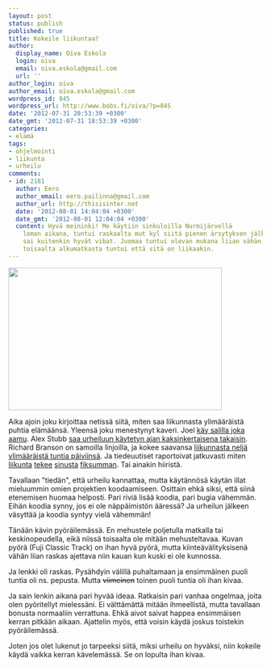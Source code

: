 ```yaml
---
layout: post
status: publish
published: true
title: Kokeile liikuntaa?
author:
  display_name: Oiva Eskola
  login: oiva
  email: oiva.eskola@gmail.com
  url: ''
author_login: oiva
author_email: oiva.eskola@gmail.com
wordpress_id: 845
wordpress_url: http://www.bobs.fi/oiva/?p=845
date: '2012-07-31 20:53:39 +0300'
date_gmt: '2012-07-31 18:53:39 +0300'
categories:
- elämä
tags:
- ohjelmointi
- liikunta
- urheilu
comments:
- id: 2181
  author: Eero
  author_email: eero.pailinna@gmail.com
  author_url: http://thisisinter.net
  date: '2012-08-01 14:04:04 +0300'
  date_gmt: '2012-08-01 12:04:04 +0300'
  content: Hyvä meininki! Me käytiin sinkuloilla Nurmijärvellä
    loman aikana, tuntui raskaalta mut kyl siitä pienen ärsytyksen jälkeen
    sai kuitenkin hyvät vibat. Juomaa tuntui olevan mukana liian vähän,
    toisaalta alkumatkasta tuntui että sitä on liikaakin.
---
```

<p><a href="https://fbcdn-sphotos-g-a.akamaihd.net/hphotos-ak-ash2/v/t1.0-9/562374_10150893531394518_421627031_n.jpg?oh=330d9c43ec26db41ccdb1fdf45e1b340&oe=55908EDD&__gda__=1435156623_681ec69f04a310a2ec41eae0014664c5"><img class="alignnone" src="https://fbcdn-sphotos-g-a.akamaihd.net/hphotos-ak-ash2/v/t1.0-9/562374_10150893531394518_421627031_n.jpg?oh=330d9c43ec26db41ccdb1fdf45e1b340&oe=55908EDD&__gda__=1435156623_681ec69f04a310a2ec41eae0014664c5" alt="" width="423" height="282" /></a></p>
<p>Aika ajoin joku kirjoittaa netissä siitä, miten saa liikunnasta ylimääräistä puhtia elämäänsä. Yleensä joku menestynyt kaveri. Joel <a title="The exercise habit (eng)" href="http://joel.is/post/24064139389/the-exercise-habit">käy salilla joka aamu</a>. Alex Stubb <a title="Alex Stubb: Pirkan pyöräily ja Frankfurtin Ironman" href="http://www.alexstubb.com/fi/blog/1937/">saa urheiluun käytetyn ajan kaksinkertaisena takaisin</a>. Richard Branson on samoilla linjoilla, ja kokee saavansa <a title="How to Supercharge your Productivity the Richard Branson Way (eng)" href="http://www.lifehack.org/articles/productivity/how-to-supercharge-your-productivity-the-richard-branson-way.html">liikunnasta neljä ylimääräistä tuntia päiviinsä</a>. Ja tiedeuutiset raportoivat jatkuvasti miten <a title="NYTimes: How Exercise Could Lead to a Better Brain (eng)" href="http://www.nytimes.com/2012/04/22/magazine/how-exercise-could-lead-to-a-better-brain.htm?_r=1">liikunta</a> <a title="NYTime: How Exercise Fuels the Brain (eng)" href="http://well.blogs.nytimes.com/2012/02/22/how-exercise-fuels-the-brain/">tekee</a> <a title="NYTimes: How Exercise Can Strengthen the Brain (eng)" href="http://well.blogs.nytimes.com/2011/09/28/how-exercise-can-strengthen-the-brain/">sinusta</a> <a title="NYTimes: How Working the Muscles May Boost Brainpower (eng)" href="http://well.blogs.nytimes.com/2012/05/09/how-working-the-muscles-may-boost-brainpower/">fiksumman</a>. Tai ainakin hiiristä.</p>
<p>Tavallaan "tiedän", että urheilu kannattaa, mutta käytännösä käytän illat mieluummin omien projektien koodaamiseen. Osittain ehkä siksi, että siinä etenemisen huomaa helposti. Pari riviä lisää koodia, pari bugia vähemmän. Eihän koodia synny, jos ei ole näppäimistön ääressä? Ja urheilun jälkeen väsyttää ja koodia syntyy vielä vähemmän!</p>
<p>Tänään kävin pyöräilemässä. En mehustele poljetulla matkalla tai keskinopeudella, eikä niissä toisaalta ole mitään mehusteltavaa. Kuvan pyörä (Fuji Classic Track) on ihan hyvä pyörä, mutta kiinteävälityksisenä vähän liian raskas ajettava niin kauan kun kuski ei ole kunnossa.</p>
<p>Ja lenkki oli raskas. Pysähdyin välillä puhaltamaan ja ensimmäinen puoli tuntia oli ns. pepusta. Mutta <del>viimeinen</del> toinen puoli tuntia oli ihan kivaa.</p>
<p>Ja sain lenkin aikana pari hyvää ideaa. Ratkaisin pari vanhaa ongelmaa, joita olen pyöritellyt mielessäni. Ei välttämättä mitään ihmeellistä, mutta tavallaan bonusta normaaliin verrattuna. Ehkä aivot saivat happea ensimmäisen kerran pitkään aikaan. Ajattelin myös, että voisin käydä joskus toistekin pyöräilemässä.</p>
<p>Joten jos olet lukenut jo tarpeeksi siitä, miksi urheilu on hyväksi, niin kokeile käydä vaikka kerran kävelemässä. Se on lopulta ihan kivaa.</p>
